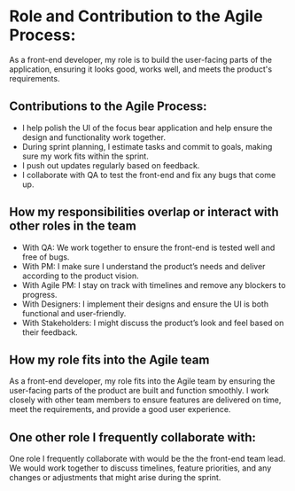 # Role and Contribution to the Agile Process:

As a front-end developer, my role is to build the user-facing parts of the application, ensuring it looks good, works well, and meets the product's requirements.

## Contributions to the Agile Process:

- I help polish the UI of the focus bear application and help ensure the design and functionality work together.
- During sprint planning, I estimate tasks and commit to goals, making sure my work fits within the sprint.
- I push out updates regularly based on feedback.
- I collaborate with QA to test the front-end and fix any bugs that come up.

## How my responsibilities overlap or interact with other roles in the team

- With QA: We work together to ensure the front-end is tested well and free of bugs.
- With PM: I make sure I understand the product’s needs and deliver according to the product vision.
- With Agile PM: I stay on track with timelines and remove any blockers to progress.
- With Designers: I implement their designs and ensure the UI is both functional and user-friendly.
- With Stakeholders: I might discuss the product’s look and feel based on their feedback.

## How my role fits into the Agile team

As a front-end developer, my role fits into the Agile team by ensuring the user-facing parts of the product are built and function smoothly. I work closely with other team members to ensure features are delivered on time, meet the requirements, and provide a good user experience.

## One other role I frequently collaborate with:

One role I frequently collaborate with would be the the front-end team lead. We would work together to discuss timelines, feature priorities, and any changes or adjustments that might arise during the sprint.
